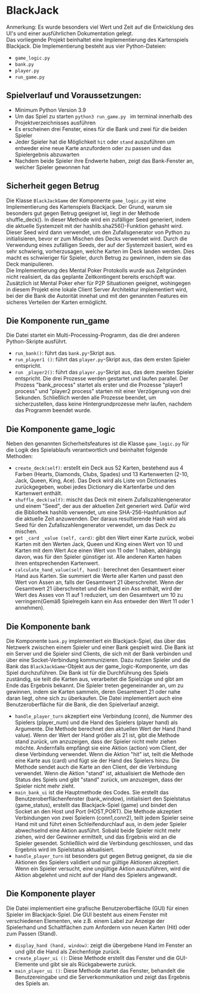 # BlackJack
Anmerkung: Es wurde besonders viel Wert und Zeit auf die Entwicklung des UI's und einer ausführlichen Dokumentation gelegt. </br>
Das vorliegende Projekt beinhaltet eine Implementierung des Kartenspiels Blackjack. Die Implementierung besteht aus vier Python-Dateien: 
- `game_logic.py`
- `bank.py`
- `player.py`
- `run_game.py`

## Spielverlauf und Voraussetzungen:
- Minimum Python Version 3.9
- Um das Spiel zu starten ```python3 run_game.py ``` im terminal innerhalb des Projektverzeichnisses ausführen
- Es erscheinen drei Fenster, eines für die Bank und zwei für die beiden Spieler
- Jeder Spieler hat die Möglichkeit `hit` oder `stand` auszuführen um entweder eine neue Karte anzufordern oder zu passen und das Spielergebnis abzuwarten
- Nachdem beide Spieler ihre Endwerte haben, zeigt das Bank-Fenster an, welcher Spieler gewonnen hat

## Sicherheit gegen Betrug
Die Klasse `BlackJackGame` der Komponente `game_logic.py` ist eine Implementierung des Kartenspiels Blackjack. Der Grund, warum sie besonders gut gegen Betrug geeignet ist, liegt in der Methode shuffle_deck(). In dieser Methode wird ein zufälliger Seed generiert, indem die aktuelle Systemzeit mit der hashlib.sha256()-Funktion gehasht wird. Dieser Seed wird dann verwendet, um den Zufallsgenerator von Python zu initialisieren, bevor er zum Mischen des Decks verwendet wird. Durch die Verwendung eines zufälligen Seeds, der auf der Systemzeit basiert, wird es sehr schwierig, vorherzusagen, welche Karten im Deck landen werden. Dies macht es schwieriger für Spieler, durch Betrug zu gewinnen, indem sie das Deck manipulieren. <br/> Die Implementierung des Mental Poker Protokolls wurde aus Zeitgründen nicht realisiert, da das geplante Zeitkontingent bereits erschöpft war. Zusätzlich ist Mental Poker eher für P2P Situationen geeignet, wohingegen in diesem Projekt eine lokale Client Server Architektur implementiert wird, bei der die Bank die Autorität innehat und mit den genannten Features ein sicheres Verteilen der Karten ermöglicht.

## Die Komponente run_game
Die Datei startet ein Multi-Processing-Programm, das die drei anderen Python-Skripte ausführt.
- `run_bank()`: führt das `bank.py`-Skript aus.
- `run_player1 ()`: führt das `player.py`-Skript aus, das dem ersten Spieler entspricht.
- `run _player2()`: führt das `player.py`-Skript aus, das dem zweiten Spieler entspricht.
Die drei Prozesse werden gestartet und laufen parallel. Der Prozess "bank_process" startet als erster und die Prozesse "player1 process" und "player2 process" starten mit einer
Verzögerung von drei Sekunden. Schließlich werden alle Prozesse beendet, um sicherzustellen, dass keine Hintergrundprozesse mehr laufen, nachdem das Programm beendet wurde.

## Die Komponente game_logic
Neben den genannten Sicherheitsfeatures ist die Klasse `game_logic.py` für die Logik des Spielablaufs verantwortlich und beinhaltet folgende Methoden:
- `create_deck(self)`: erstellt ein Deck aus 52 Karten, bestehend aus 4 Farben (Hearts, Diamonds, Clubs, Spades) und 13 Kartenwerten (2-10, Jack, Queen, King, Ace). Das Deck wird als Liste von Dictionaries zurückgegeben, wobei jedes Dictionary die
Kartenfarbe und den Kartenwert enthält.
- `shuffle_deck(self)`: mischt das Deck mit einem Zufallszahlengenerator und einem "Seed", der aus der aktuellen Zeit generiert wird. Dafür wird die Bibliothek hashlib
verwendet, um eine SHA-256-Hashfunktion auf die aktuelle Zeit anzuwenden. Der daraus resultierende Hash wird als Seed für den Zufallszahlengenerator verwendet, um das Deck zu mischen.
- `get _card _value (self, card)`: gibt den Wert einer Karte zurück, wobei Karten mit den Werten Jack, Queen und King einen Wert von 10 und Karten mit dem Wert Ace einen Wert von 11 oder 1 haben, abhängig davon, was für den Spieler günstiger ist. Alle anderen Karten haben ihren entsprechenden Kartenwert.
- `calculate_hand_value(self, hand)`: berechnet den Gesamtwert einer Hand aus Karten. Sie summiert die Werte aller Karten und passt den Wert von Assen an, falls der Gesamtwert 21 überschreitet. Wenn der Gesamtwert 21 überschreitet und die Hand ein Ass enthält, wird der Wert des Asses von 11 auf 1 reduziert, um den Gesamtwert um 10 zu verringern(Gemäß Spielregeln kann ein Ass entweder den Wert 11 oder 1 annehmen).

## Die Komponente bank
Die Komponente `bank.py` implementiert ein Blackjack-Spiel, das über das Netzwerk zwischen einem Spieler und einer Bank gespielt wird. Die Bank ist ein Server und die Spieler sind Clients, die sich mit der Bank verbinden und über eine Socket-Verbindung kommunizieren. Dazu nutzen Spieler und die Bank das `BlackJackGame`-Objekt aus der game_logic-Komponente, um das Spiel durchzuführen. Die Bank ist für die Durchführung des Spiels zuständig, sie teilt die Karten aus, verarbeitet die Spielzüge und gibt am Ende das Ergebnis bekannt. Die Spieler
treten gegeneinander an, um zu gewinnen, indem sie Karten sammeln, deren Gesamtwert 21 oder nahe daran liegt, ohne sich zu überkaufen. Die Datei implementiert auch eine Benutzeroberfläche für die Bank, die den Spielverlauf anzeigt.
- `handle_player_turn` akzeptiert eine Verbindung (conn), die Nummer des Spielers (player_num) und die Hand des Spielers (player hand) als Argumente. Die Methode berechnet den aktuellen Wert der Hand (hand value). Wenn der Wert der Hand
größer als 21 ist, gibt die Methode stand zurück, um anzuzeigen, dass der Spieler nicht mehr ziehen möchte. Andernfalls empfängt sie eine Aktion (action) vom Client, der diese Verbindung verwendet. Wenn die Aktion "hit" ist, teilt die Methode eine Karte aus (card) und fügt sie der Hand des Spielers hinzu. Die Methode sendet auch die Karte an den Client,
der die Verbindung verwendet. Wenn die Aktion "stand" ist, aktualisiert die Methode den Status des Spiels und gibt "stand" zurück, um anzuzeigen, dass der Spieler nicht mehr zieht.
- `main_bank_ui` ist die Hauptmethode des Codes. Sie erstellt das Benutzeroberflächenfenster (bank_window), initialisiert den Spielstatus (game_status), erstellt das Blackjack-Spiel (game) und bindet den Socket an den Host und Port (HOST,PORT). Die Methode akzeptiert Verbindungen von zwei Spielern (conn1,conn2), teilt jedem Spieler seine Hand mit und führt einen Schleifendurchlauf aus, in dem jeder Spieler abwechselnd eine Aktion ausführt. Sobald beide Spieler nicht mehr ziehen, wird der Gewinner ermittelt, und das Ergebnis wird an die Spieler gesendet. Schließlich wird die Verbindung geschlossen, und das Ergebnis wird im Spielstatus aktualisiert.
- `handle_player_turn` ist besonders gut gegen Betrug geeignet, da sie die Aktionen des Spielers validiert und nur gültige Aktionen akzeptiert. Wenn ein Spieler versucht, eine ungültige Aktion auszuführen, wird die Aktion abgelehnt und nicht auf der Hand des Spielers angewandt. 

## Die Komponente player
Die Datei implementiert eine grafische Benutzeroberfläche (GUI) für einen Spieler im Blackjack-Spiel. Die GUI besteht aus einem Fenster mit verschiedenen Elementen, wie z.B. einem Label zur Anzeige der Spielerhand und Schaltflächen zum Anfordern von neuen Karten (Hit) oder zum Passen (Stand). 
- `display_hand (hand, window)`: zeigt die übergebene Hand im Fenster an und gibt die Hand als Zeichenfolge zurück.
- `create_player_ui ()`: Diese Methode erstellt das Fenster und die GUI-Elemente und gibt sie als Rückgabewerte zurück.
- `main_player_ui ()`: Diese Methode startet das Fenster, behandelt die Benutzereingabe und die Serverkommunikation und zeigt das Ergebnis des Spiels an.



